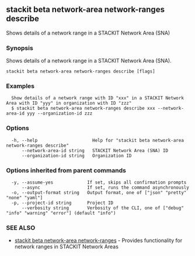 ## stackit beta network-area network-ranges describe

Shows details of a network range in a STACKIT Network Area (SNA)

### Synopsis

Shows details of a network range in a STACKIT Network Area (SNA).

```
stackit beta network-area network-ranges describe [flags]
```

### Examples

```
  Show details of a network range with ID "xxx" in a STACKIT Network Area with ID "yyy" in organization with ID "zzz"
  $ stackit beta network-area network-ranges describe xxx --network-area-id yyy --organization-id zzz
```

### Options

```
  -h, --help                     Help for "stackit beta network-area network-ranges describe"
      --network-area-id string   STACKIT Network Area (SNA) ID
      --organization-id string   Organization ID
```

### Options inherited from parent commands

```
  -y, --assume-yes             If set, skips all confirmation prompts
      --async                  If set, runs the command asynchronously
  -o, --output-format string   Output format, one of ["json" "pretty" "none" "yaml"]
  -p, --project-id string      Project ID
      --verbosity string       Verbosity of the CLI, one of ["debug" "info" "warning" "error"] (default "info")
```

### SEE ALSO

* [stackit beta network-area network-ranges](./stackit_beta_network-area_network-ranges.md)	 - Provides functionality for network ranges in STACKIT Network Areas


